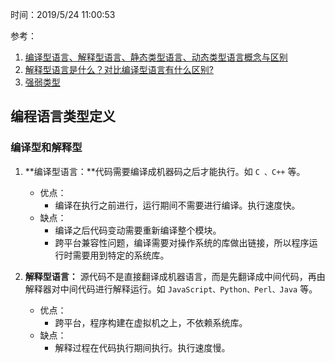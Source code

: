 时间：2019/5/24 11:00:53  

参考：

1. [编译型语言、解释型语言、静态类型语言、动态类型语言概念与区别](http://www.cnblogs.com/zy1987/p/3784753.html)
2. [解释型语言是什么？对比编译型语言有什么区别?](https://www.cnblogs.com/ziyide/p/9095430.html)
3. [强弱类型](https://zh.wikipedia.org/wiki/%E5%BC%B7%E5%BC%B1%E5%9E%8B%E5%88%A5)

## 编程语言类型定义  

### 编译型和解释型

1. **编译型语言：**代码需要编译成机器码之后才能执行。如 `C 、C++` 等。 

	* 优点：
		* 编译在执行之前进行，运行期间不需要进行编译。执行速度快。
	* 缺点：
		* 编译之后代码变动需要重新编译整个模块。
		* 跨平台兼容性问题，编译需要对操作系统的库做出链接，所以程序运行时需要用到特定的系统库。
	
2. **解释型语言：** 源代码不是直接翻译成机器语言，而是先翻译成中间代码，再由解释器对中间代码进行解释运行。如 `JavaScript、Python、Perl、Java` 等。  

	* 优点：
		* 跨平台，程序构建在虚拟机之上，不依赖系统库。
	* 缺点：
		* 解释过程在代码执行期间执行。执行速度慢。
